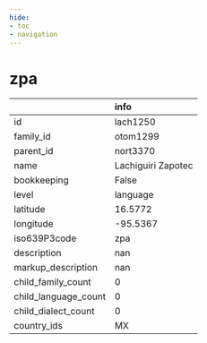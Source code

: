 ```yaml
---
hide:
- toc
- navigation
---
```

# zpa
|                      | info               |
|:---------------------|:-------------------|
| id                   | lach1250           |
| family_id            | otom1299           |
| parent_id            | nort3370           |
| name                 | Lachiguiri Zapotec |
| bookkeeping          | False              |
| level                | language           |
| latitude             | 16.5772            |
| longitude            | -95.5367           |
| iso639P3code         | zpa                |
| description          | nan                |
| markup_description   | nan                |
| child_family_count   | 0                  |
| child_language_count | 0                  |
| child_dialect_count  | 0                  |
| country_ids          | MX                 |